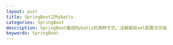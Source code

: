 ```yaml
---
layout: post
title: SpringBoot之Mybatis
categories: SpringBoot
description: SpringBoot集成Mybatis的两种方式，注解版和xml配置文件版
keywords: SpringBoot
---
```

